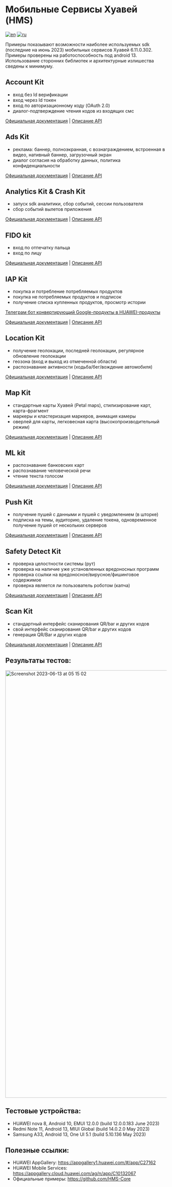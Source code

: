 # Мобильные Сервисы Хуавей (HMS)
[![en](https://img.shields.io/badge/lang-en-red.svg)](https://github.com/careful7j/HMS-Examples/blob/master/README.md)
[![ru](https://img.shields.io/badge/lang-ru-red.svg)](https://github.com/careful7j/HMS-Examples/blob/master/README.ru.md)

Примеры показывают возможности наиболее используемых sdk (последние на июнь 2023) мобильных сервисов Хуавей 6.11.0.302. Примеры проверены на работоспособность под android 13. Использование сторонних библиотек и архитектурные излишества сведены к минимуму.

## Account Kit
- вход без Id верификации
- вход через Id токен
- вход по авторизационному коду (OAuth 2.0)
- диалог-подтверждение чтения кодов из входящих смс

[Официальная документация](https://developer.huawei.com/consumer/en/doc/development/HMSCore-Guides/introduction-0000001050048870) | [Описание API](https://developer.huawei.com/consumer/en/doc/development/HMSCore-References/account-apk-api-index-0000001052863604)

## Ads Kit
- реклама: баннер, полноэкранная, с вознаграждением, встроенная в видео, нативный баннер, загрузочный экран
- диалог согласия на обработку данных, политика конфиденциальности

[Официальная документация](https://developer.huawei.com/consumer/en/doc/development/HMSCore-Guides/publisher-service-introduction-0000001070671805) | [Описание API](https://developer.huawei.com/consumer/en/doc/development/HMSCore-References/package-summary-0000001050064868)

## Analytics Kit & Crash Kit
- запуск sdk аналитики, сбор событий, сессии пользователя
- сбор событий вылетов приложения

[Официальная документация](https://developer.huawei.com/consumer/en/doc/development/HMSCore-Guides/introduction-0000001050745149) | [Описание API](https://developer.huawei.com/consumer/en/doc/development/HMSCore-References/package-summary-0000001085947990)

## FIDO kit
- вход по отпечатку пальца
- вход по лицу

[Официальная документация](https://developer.huawei.com/consumer/en/doc/development/Security-Guides/introduction-0000001051069988) | [Описание API](https://developer.huawei.com/consumer/en/doc/development/Security-References/package-summary-0000001074610341)

## IAP Kit
- покупка и потребление потребляемых продуктов
- покупка не потребляемых продуктов и подписок
- получение списка купленных продуктов, просмотр истории

[Телеграм бот конвертирующий Google-продукты в HUAWEI-продукты](https://t.me/HmsIapConverterBot)

[Официальная документация](https://developer.huawei.com/consumer/en/doc/development/HMSCore-Guides/android-introduction-0000001265784086) | [Описание API](https://developer.huawei.com/consumer/en/doc/development/HMSCore-References/client-package-summary-0000001063498539)

## Location Kit
- получение геолокации, последней геолокации, регулярное обновление геолокации
- геозона (вход и выход из отмеченной области)
- распознавание активности (ходьба/бег/вождение автомобиля)

[Официальная документация](https://developer.huawei.com/consumer/en/doc/development/HMSCore-Guides/android-introduction-0000001121930588) | [Описание API](https://developer.huawei.com/consumer/en/doc/development/HMSCore-References/overview-0000001051066102)

## Map Kit
- стандартные карты Хуавей (Petal maps), стилизирование карт, карта-фрагмент
- маркеры и кластеризация маркеров, анимация камеры
- оверлей для карты, легковесная карта (высокопроизводительный режим)

[Официальная документация](https://developer.huawei.com/consumer/en/doc/development/HMSCore-Guides/android-sdk-brief-introduction-0000001061991343) | [Описание API](https://developer.huawei.com/consumer/en/doc/development/HMSCore-References/package-summary-0000001063736331)

## ML kit
- распознавание банковских карт
- распознавание человеческой речи
- чтение текста голосом

[Официальная документация](https://developer.huawei.com/consumer/en/doc/development/hiai-Guides/service-introduction-0000001050040017) | [Описание API](https://developer.huawei.com/consumer/en/doc/development/hiai-References/android-api-overview-0000001051426068)

## Push Kit
- получение пушей с данными и пушей с уведомлением (в шторке)
- подписка на темы, аудиторию, удаление токена, одновременное получение пушей от нескольких серверов

[Официальная документация](https://developer.huawei.com/consumer/en/doc/development/HMSCore-Guides/android-app-quickstart-0000001071490422) | [Описание API](https://developer.huawei.com/consumer/en/doc/development/HMSCore-References/android-api-pkgsummary-0000001071362489)

## Safety Detect Kit
- проверка целостности системы (рут)
- проверка на наличие уже установленных вредоносных программ
- проверка ссылки на вредоносное/вирусное/фишинговое содержимое
- проверка является ли пользователь роботом (капча)

[Официальная документация](https://developer.huawei.com/consumer/en/doc/development/Security-Guides/introduction-0000001050156325) | [Описание API](https://developer.huawei.com/consumer/en/doc/development/Security-References/package-summary-0000001074502929)

## Scan Kit
- стандартный интерфейс сканирования QR/bar и других кодов
- свой интерфейс сканирования QR/bar и других кодов
- генерация QR/Bar и других кодов

[Официальная документация](https://developer.huawei.com/consumer/en/doc/development/HMSCore-Guides/service-introduction-0000001050041994) | [Описание API](https://developer.huawei.com/consumer/en/doc/development/HMSCore-References/scan-apioverview-0000001050185407)

## Результаты тестов:
<img width="1336" alt="Screenshot 2023-06-13 at 05 15 02" src="https://github.com/careful7j/HMS-Examples/assets/2966645/9d6e8ab8-8dff-433e-976c-b871aba9981d">

## Тестовые устройства:
- HUAWEI nova 8, Android 10, EMUI 12.0.0 (build 12.0.0.183 June 2023)
- Redmi Note 11, Android 13, MIUI Global (build 14.0.2.0 May 2023)
- Samsung A33,   Android 13, One UI 5.1  (build 5.10.136 May 2023)

## Полезные ссылки:
- HUAWEI AppGallery: https://appgallery1.huawei.com/#/app/C27162
- HUAWEI Mobile Services: https://appgallery.cloud.huawei.com/ag/n/app/C10132067
- Официальные примеры: https://github.com/HMS-Core
